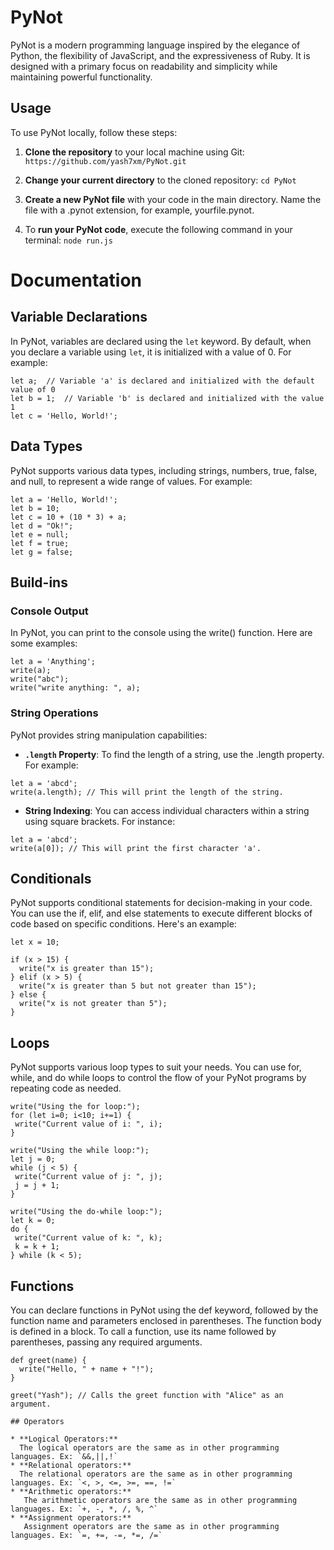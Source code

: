 # PyNot 

PyNot is a modern programming language inspired by the elegance of Python, the flexibility of JavaScript, and the expressiveness of Ruby. It is designed with a primary focus on readability and simplicity while maintaining powerful functionality.
 
## Usage

To use PyNot locally, follow these steps:

1. **Clone the repository** to your local machine using Git:
   `
   https://github.com/yash7xm/PyNot.git
   `
2. **Change your current directory** to the cloned repository: ` cd PyNot `
 
4. **Create a new PyNot file** with your code in the main directory. Name the file with a .pynot extension, for example, yourfile.pynot.
  
6. To **run your PyNot code**, execute the following command in your terminal: ` node run.js `

# Documentation


## Variable Declarations

In PyNot, variables are declared using the `let` keyword. By default, when you declare a variable using `let`, it is initialized with a value of 0. For example:

```pynot
let a;  // Variable 'a' is declared and initialized with the default value of 0
let b = 1;  // Variable 'b' is declared and initialized with the value 1
let c = 'Hello, World!';
```

## Data Types

PyNot supports various data types, including strings, numbers, true, false, and null, to represent a wide range of values. 
For example:

```pynot
let a = 'Hello, World!';
let b = 10;
let c = 10 + (10 * 3) + a;
let d = "Ok!";
let e = null;
let f = true;
let g = false;
```

## Build-ins
### Console Output
In PyNot, you can print to the console using the write() function. 
Here are some examples:

```pynot
let a = 'Anything';
write(a); 
write("abc");
write("write anything: ", a);
```
### String Operations

PyNot provides string manipulation capabilities:

* **`.length` Property**: To find the length of a string, use the .length property. For example:
```pynot
let a = 'abcd';
write(a.length); // This will print the length of the string.
```
* **String Indexing**: You can access individual characters within a string using square brackets. For instance:

```pynot 
let a = 'abcd';
write(a[0]); // This will print the first character 'a'.
```
## Conditionals

PyNot supports conditional statements for decision-making in your code. You can use the if, elif, and else statements to execute different blocks of code based on specific conditions. Here's an example:

```pynot 
let x = 10;

if (x > 15) {
  write("x is greater than 15");
} elif (x > 5) {
  write("x is greater than 5 but not greater than 15");
} else {
  write("x is not greater than 5");
}
```

## Loops 

 PyNot supports various loop types to suit your needs. You can use for, while, and do while loops to control the flow of your PyNot programs by repeating code as needed.

 ```pynot 
write("Using the for loop:");
for (let i=0; i<10; i+=1) {
  write("Current value of i: ", i);
}

write("Using the while loop:");
let j = 0;
while (j < 5) {
  write("Current value of j: ", j);
  j = j + 1;
}

write("Using the do-while loop:");
let k = 0;
do {
  write("Current value of k: ", k);
  k = k + 1;
} while (k < 5);
```

## Functions

You can declare functions in PyNot using the def keyword, followed by the function name and parameters enclosed in parentheses. The function body is defined in a block. To call a function, use its name followed by parentheses, passing any required arguments.

```pynot
def greet(name) {
  write("Hello, " + name + "!");
}

greet("Yash"); // Calls the greet function with "Alice" as an argument.

## Operators 

* **Logical Operators:** 
  The logical operators are the same as in other programming languages. Ex: `&&,||,!`
* **Relational operators:** 
  The relational operators are the same as in other programming languages. Ex: `<, >, <=, >=, ==, !=`
* **Arithmetic operators:**
   The arithmetic operators are the same as in other programming languages. Ex: `+, -, *, /, %, ^`
* **Assignment operators:**
   Assignment operators are the same as in other programming languages. Ex: `=, +=, -=, *=, /=`